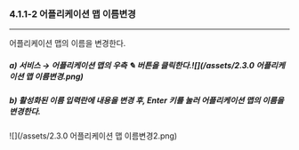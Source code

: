 ### 4.1.1-2 어플리케이션 맵 이름변경

---

어플리케이션 맵의 이름을 변경한다.

##### **a\) 서비스 **→** 어플리케이션 맵의 우측 **✎** 버튼을 클릭한다.**![](/assets/2.3.0 어플리케이션 맵 이름변경.png)

##### b\) 활성화된 이름 입력란에 내용을 변경 후, Enter 키를 눌러 어플리케이션 맵의 이름을 변경한다.

![](/assets/2.3.0 어플리케이션 맵 이름변경2.png)

